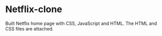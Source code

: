# Netflix-clone
Built Netflix home page with CSS, JavaScript and HTML. The HTML and CSS files are attached.
